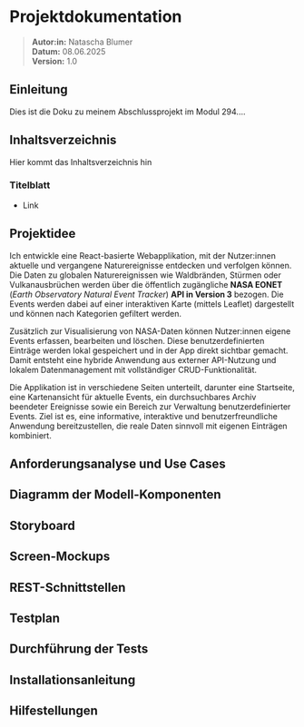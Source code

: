 # Projektdokumentation
>**Autor:in:** Natascha Blumer  
>**Datum:** 08.06.2025  
>**Version:** 1.0  
## Einleitung
Dies ist die Doku zu meinem Abschlussprojekt im Modul 294....
## Inhaltsverzeichnis
Hier kommt das Inhaltsverzeichnis hin
### Titelblatt
- Link


## Projektidee
Ich entwickle eine React-basierte Webapplikation, mit der Nutzer:innen aktuelle und vergangene Naturereignisse entdecken und verfolgen können. Die Daten zu globalen Naturereignissen wie Waldbränden, Stürmen oder Vulkanausbrüchen werden über die öffentlich zugängliche **NASA EONET** (*Earth Observatory Natural Event Tracker*) **API in Version 3** bezogen. Die Events werden dabei auf einer interaktiven Karte (mittels Leaflet) dargestellt und können nach Kategorien gefiltert werden.

Zusätzlich zur Visualisierung von NASA-Daten können Nutzer:innen eigene Events erfassen, bearbeiten und löschen. Diese benutzerdefinierten Einträge werden lokal gespeichert und in der App direkt sichtbar gemacht. Damit entsteht eine hybride Anwendung aus externer API-Nutzung und lokalem Datenmanagement mit vollständiger CRUD-Funktionalität.

Die Applikation ist in verschiedene Seiten unterteilt, darunter eine Startseite, eine Kartenansicht für aktuelle Events, ein durchsuchbares Archiv beendeter Ereignisse sowie ein Bereich zur Verwaltung benutzerdefinierter Events. Ziel ist es, eine informative, interaktive und benutzerfreundliche Anwendung bereitzustellen, die reale Daten sinnvoll mit eigenen Einträgen kombiniert.

## Anforderungsanalyse und Use Cases


## Diagramm der Modell-Komponenten


## Storyboard


## Screen-Mockups


## REST-Schnittstellen


## Testplan


## Durchführung der Tests


## Installationsanleitung


## Hilfestellungen
